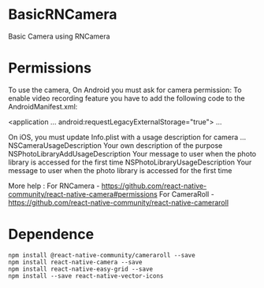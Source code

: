 # BasicRNCamera
Basic Camera using RNCamera

# Permissions

To use the camera,
On Android you must ask for camera permission:
  <uses-permission android:name="android.permission.CAMERA" />
To enable video recording feature you have to add the following code to the AndroidManifest.xml:
  <uses-permission android:name="android.permission.READ_EXTERNAL_STORAGE" />
  <uses-permission android:name="android.permission.WRITE_EXTERNAL_STORAGE" />

  <application
        ...
        android:requestLegacyExternalStorage="true">
        ...
  </application>

On iOS, you must update Info.plist with a usage description for camera
...
<key>NSCameraUsageDescription</key>
<string>Your own description of the purpose</string>
<key>NSPhotoLibraryAddUsageDescription</key>
<string>Your message to user when the photo library is accessed for the first time</string>
<key>NSPhotoLibraryUsageDescription</key>
<string>Your message to user when the photo library is accessed for the first time</string>

More help : 
For RNCamera - https://github.com/react-native-community/react-native-camera#permissions
For CameraRoll - https://github.com/react-native-community/react-native-cameraroll

# Dependence

    npm install @react-native-community/cameraroll --save
    npm install react-native-camera --save
    npm install react-native-easy-grid --save
    npm install --save react-native-vector-icons
